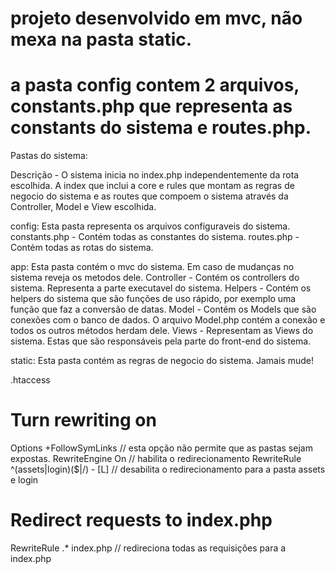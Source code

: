 # projeto desenvolvido em mvc, não mexa na pasta static.
# a pasta config contem 2 arquivos, constants.php que representa as constants do sistema e routes.php.

Pastas do sistema:

Descrição - O sistema inicia no index.php independentemente da rota escolhida. A index que inclui a core e rules que montam as regras de negocio do sistema e as routes que compoem o sistema através da Controller, Model e View escolhida.

config: Esta pasta representa os arquivos configuraveis do sistema.
  constants.php - Contém todas as constantes do sistema.
  routes.php - Contém todas as rotas do sistema.

app: Esta pasta contém o mvc do sistema. Em caso de mudanças no sistema reveja os metodos dele.
  Controller - Contém os controllers do sistema. Representa a parte executavel do sistema.
  Helpers - Contém os helpers do sistema que são funções de uso rápido, por exemplo uma função que faz a conversão de datas.
  Model - Contém os Models que são conexões com o banco de dados. O arquivo Model.php contém a conexão e todos os outros métodos herdam dele.
  Views - Representam as Views do sistema. Estas que são responsáveis pela parte do front-end do sistema.

static: Esta pasta contém as regras de negocio do sistema. Jamais mude!


.htaccess

# Turn rewriting on
Options +FollowSymLinks // esta opção não permite que as pastas sejam expostas.
RewriteEngine On // habilita o redirecionamento
RewriteRule ^(assets|login)($|/) - [L] // desabilita o redirecionamento para a pasta assets e login
# Redirect requests to index.php
RewriteRule .* index.php // redireciona todas as requisições para a index.php
